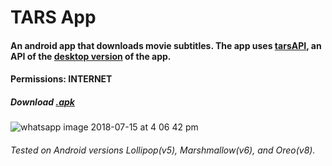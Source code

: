 # TARS App

#### An android app that downloads movie subtitles. The app uses [tarsAPI](https://github.com/adarshpunj/tarsAPI), an API of the [desktop version](https://github.com/adarshpunj/TARS) of the app.

#### Permissions: INTERNET
##### Download [.apk](https://drive.google.com/uc?id=1dfIpsgWqG7gjiBC1MSuszNNZGmP8E_sG&export=download)

![whatsapp image 2018-07-15 at 4 06 42 pm](https://user-images.githubusercontent.com/30762976/42733080-2d0fd852-8849-11e8-9474-bccd890a9fd6.jpeg)

###### Tested on Android versions Lollipop(v5), Marshmallow(v6), and Oreo(v8).
